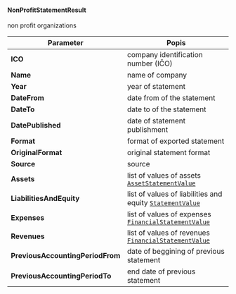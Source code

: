 #### NonProfitStatementResult
non profit organizations

| Parameter | Popis |
| ----------- | ----------- |
| **ICO** | company identification number (IČO) |
| **Name** | name of company |
| **Year** | year of statement |
| **DateFrom**| date from of the statement |
| **DateTo**|  date to of the statement |
| **DatePublished**| date of statement publishment |
| **Format** | format of exported statement |
| **OriginalFormat** | original statement format |
| **Source** | source |
| **Assets** | list of values of assets [`AssetStatementValue`](#AssetStatementValue) |
| **LiabilitiesAndEquity** | list of values of liabilities and equity [`StatementValue`](#StatementValue) |
| **Expenses** | list of values of expenses [`FinancialStatementValue`](#FinancialStatementValue) |
| **Revenues** | list of values of revenues [`FinancialStatementValue`](#FinancialStatementValue) |
| **PreviousAccountingPeriodFrom** | date of beggining of previous statement |
| **PreviousAccountingPeriodTo** | end date of previous statement |